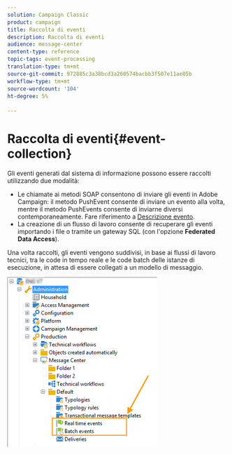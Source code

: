 ```yaml
---
solution: Campaign Classic
product: campaign
title: Raccolta di eventi
description: Raccolta di eventi
audience: message-center
content-type: reference
topic-tags: event-processing
translation-type: tm+mt
source-git-commit: 972885c3a38bcd3a260574bacbb3f507e11ae05b
workflow-type: tm+mt
source-wordcount: '104'
ht-degree: 5%

---
```



# Raccolta di eventi{#event-collection}

Gli eventi generati dal sistema di informazione possono essere raccolti utilizzando due modalità:

* Le chiamate ai metodi SOAP consentono di inviare gli eventi in  Adobe Campaign: il metodo PushEvent consente di inviare un evento alla volta, mentre il metodo PushEvents consente di inviarne diversi contemporaneamente. Fare riferimento a [Descrizione evento](../../message-center/using/event-description.md).
* La creazione di un flusso di lavoro consente di recuperare gli eventi importando i file o tramite un gateway SQL (con l&#39;opzione **Federated Data Access**).

Una volta raccolti, gli eventi vengono suddivisi, in base ai flussi di lavoro tecnici, tra le code in tempo reale e le code batch delle istanze di esecuzione, in attesa di essere collegati a un modello di messaggio.

![](assets/messagecenter_events_queues_001.png)
